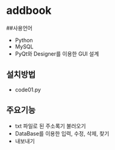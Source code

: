 # addbook
##사용언어
  - Python
  - MySQL
  - PyQt와 Designer를 이용한 GUI 설계
## 설치방법
  - code01.py

## 주요기능
  - txt 파일로 된 주소록기 불러오기
  - DataBase를 이용한 입력, 수정, 삭제, 찾기
  - 내보내기
